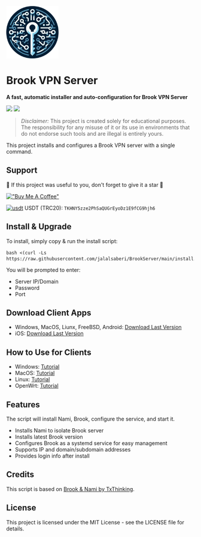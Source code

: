 <img width="140" height="140"  alt="Brook" src="https://github.com/jalalsaberi/BrookServer/blob/main/logo.png">

# Brook VPN Server

**A fast, automatic installer and auto-configuration for Brook VPN Server**

[![](https://img.shields.io/badge/Version-v1.0.2-blue)](https://github.com/jalalsaberi/BrookServer/releases)
[![](https://img.shields.io/badge/Licence-MIT-green)](https://github.com/jalalsaberi/BrookServer?tab=MIT-1-ov-file)

> *Disclaimer:* This project is created solely for educational purposes. The responsibility for any misuse of it or its use in environments that do not endorse such tools and are illegal is entirely yours.

This project installs and configures a Brook VPN server with a single command. 

## Support

🌟 If this project was useful to you, don't forget to give it a star 🌟

[!["Buy Me A Coffee"](https://www.buymeacoffee.com/assets/img/custom_images/orange_img.png)](https://github.com/jalalsaberi/BrookServer/)

[<img width="15" height="15"  alt="usdt" src="https://cryptocurrencyliveprices.com/img/usdt-tether.png">](https://github.com/jalalsaberi/BrookServer/) USDT (TRC20): `TKHNY5zze2PhSaQUGrEyoDz1E9fCG9hjh6`

## Install & Upgrade

To install, simply copy & run the install script:

    bash <(curl -Ls https://raw.githubusercontent.com/jalalsaberi/BrookServer/main/install.sh)

You will be prompted to enter:

- Server IP/Domain
- Password
- Port

## Download Client Apps

- Windows, MacOS, Liunx, FreeBSD, Android: [Download Last Version](https://github.com/txthinking/brook/releases/)
- iOS: [Download Last Version](https://apps.apple.com/us/app/brook-network-tool/id1216002642)

## How to Use for Clients

- Windows: [Tutorial](https://www.txthinking.com/talks/articles/msix-brook-en.article)
- MacOS: [Tutorial](https://www.txthinking.com/talks/articles/macos-app-mode-en.article)
- Linux: [Tutorial](https://www.txthinking.com/talks/articles/linux-app-brook-en.article)
- OpenWrt: [Tutorial](https://www.txthinking.com/talks/articles/brook-openwrt-en.article)

## Features

The script will install Nami, Brook, configure the service, and start it.

- Installs Nami to isolate Brook server
- Installs latest Brook version
- Configures Brook as a systemd service for easy management
- Supports IP and domain/subdomain addresses
- Provides login info after install

## Credits

This script is based on [Brook & Nami by TxThinking](https://github.com/txthinking/).

## License

This project is licensed under the MIT License - see the LICENSE file for details.
